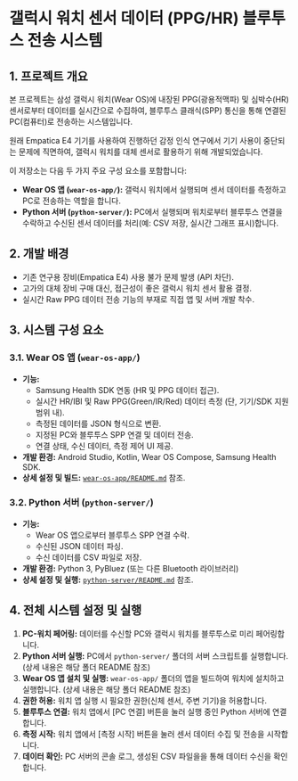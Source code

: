 # 갤럭시 워치 센서 데이터 (PPG/HR) 블루투스 전송 시스템

## 1. 프로젝트 개요

본 프로젝트는 삼성 갤럭시 워치(Wear OS)에 내장된 PPG(광용적맥파) 및 심박수(HR) 센서로부터 데이터를 실시간으로 수집하여, 블루투스 클래식(SPP) 통신을 통해 연결된 PC(컴퓨터)로 전송하는 시스템입니다.

원래 Empatica E4 기기를 사용하여 진행하던 감정 인식 연구에서 기기 사용이 중단되는 문제에 직면하여, 갤럭시 워치를 대체 센서로 활용하기 위해 개발되었습니다.

이 저장소는 다음 두 가지 주요 구성 요소를 포함합니다:

* **Wear OS 앱 (`wear-os-app/`):** 갤럭시 워치에서 실행되며 센서 데이터를 측정하고 PC로 전송하는 역할을 합니다.
* **Python 서버 (`python-server/`):** PC에서 실행되며 워치로부터 블루투스 연결을 수락하고 수신된 센서 데이터를 처리(예: CSV 저장, 실시간 그래프 표시)합니다.

## 2. 개발 배경

* 기존 연구용 장비(Empatica E4) 사용 불가 문제 발생 (API 차단).
* 고가의 대체 장비 구매 대신, 접근성이 좋은 갤럭시 워치 센서 활용 결정.
* 실시간 Raw PPG 데이터 전송 기능의 부재로 직접 앱 및 서버 개발 착수.

## 3. 시스템 구성 요소

### 3.1. Wear OS 앱 (`wear-os-app/`)

* **기능:**
    * Samsung Health SDK 연동 (HR 및 PPG 데이터 접근).
    * 실시간 HR/IBI 및 Raw PPG(Green/IR/Red) 데이터 측정 (단, 기기/SDK 지원 범위 내).
    * 측정된 데이터를 JSON 형식으로 변환.
    * 지정된 PC와 블루투스 SPP 연결 및 데이터 전송.
    * 연결 상태, 수신 데이터, 측정 제어 UI 제공.
* **개발 환경:** Android Studio, Kotlin, Wear OS Compose, Samsung Health SDK.
* **상세 설정 및 빌드:** [`wear-os-app/README.md`](./wear-os-app/README.md) 참조.

### 3.2. Python 서버 (`python-server/`)

* **기능:**
    * Wear OS 앱으로부터 블루투스 SPP 연결 수락.
    * 수신된 JSON 데이터 파싱.
    * 수신 데이터를 CSV 파일로 저장.
* **개발 환경:** Python 3, PyBluez (또는 다른 Bluetooth 라이브러리)
* **상세 설정 및 실행:** [`python-server/README.md`](./python-server/README.md) 참조.

## 4. 전체 시스템 설정 및 실행

1.  **PC-워치 페어링:** 데이터를 수신할 PC와 갤럭시 워치를 블루투스로 미리 페어링합니다.
2.  **Python 서버 실행:** PC에서 `python-server/` 폴더의 서버 스크립트를 실행합니다. (상세 내용은 해당 폴더 README 참조)
3.  **Wear OS 앱 설치 및 실행:** `wear-os-app/` 폴더의 앱을 빌드하여 워치에 설치하고 실행합니다. (상세 내용은 해당 폴더 README 참조)
4.  **권한 허용:** 워치 앱 실행 시 필요한 권한(신체 센서, 주변 기기)을 허용합니다.
5.  **블루투스 연결:** 워치 앱에서 [PC 연결] 버튼을 눌러 실행 중인 Python 서버에 연결합니다.
6.  **측정 시작:** 워치 앱에서 [측정 시작] 버튼을 눌러 센서 데이터 수집 및 전송을 시작합니다.
7.  **데이터 확인:** PC 서버의 콘솔 로그, 생성된 CSV 파일을을 통해 데이터 수신을 확인합니다.


